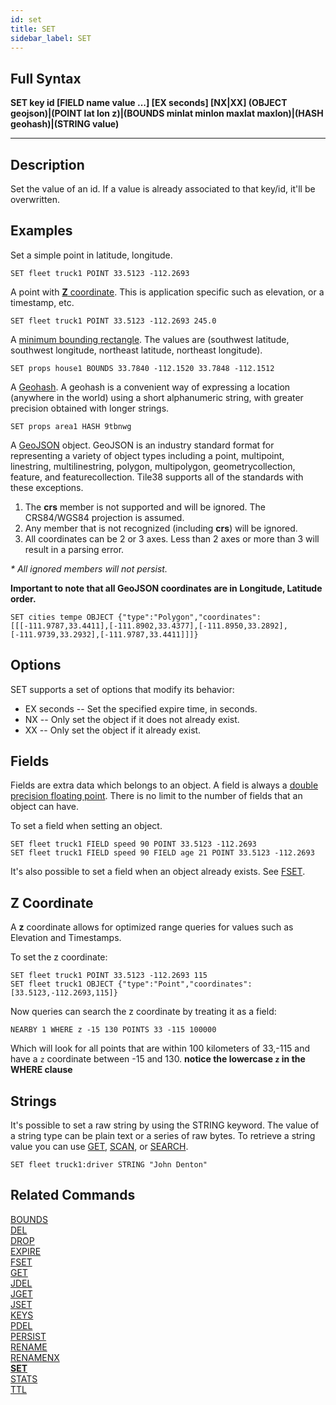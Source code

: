```yaml
---
id: set
title: SET
sidebar_label: SET
---
```


## Full Syntax

**SET  key id [FIELD name value ...] [EX seconds] [NX|XX] (OBJECT geojson)|(POINT lat lon z)|(BOUNDS minlat minlon maxlat maxlon)|(HASH geohash)|(STRING value)**

---

## Description

Set the value of an id. If a value is already associated to that key/id, it'll be overwritten.

## Examples

Set a simple point in latitude, longitude. 

```tile38-cli
SET fleet truck1 POINT 33.5123 -112.2693
```

A point with [**Z** coordinate](#z-coordinate). This is application specific such as elevation, or a timestamp, etc.

```tile38-cli
SET fleet truck1 POINT 33.5123 -112.2693 245.0
```

A [minimum bounding rectangle](https://en.wikipedia.org/wiki/Minimum_bounding_rectangle). The values are (southwest latitude, southwest longitude, northeast latitude, northeast longitude).

```tile38-cli
SET props house1 BOUNDS 33.7840 -112.1520 33.7848 -112.1512 
```

A [Geohash](https://en.wikipedia.org/wiki/Geohash). A geohash is a convenient way of expressing a location (anywhere in the world) using a short alphanumeric string, with greater precision obtained with longer strings.

```tile38-cli
SET props area1 HASH 9tbnwg
```

A [GeoJSON](http://geojson.org/) object. GeoJSON is an industry standard format for representing a variety of object types including a point, multipoint, linestring, multilinestring, polygon, multipolygon, geometrycollection, feature, and featurecollection. Tile38 supports all of the standards with these exceptions.

1. The **crs** member is not supported and will be ignored. The CRS84/WGS84 projection is assumed.
2. Any member that is not recognized (including **crs**) will be ignored.
3. All coordinates can be 2 or 3 axes. Less than 2 axes or more than 3 will result in a parsing error.

<i>* All ignored members will not persist.</i>

**Important to note that all GeoJSON coordinates are in Longitude, Latitude order.**

```tile38-cli
SET cities tempe OBJECT {"type":"Polygon","coordinates":[[[-111.9787,33.4411],[-111.8902,33.4377],[-111.8950,33.2892],[-111.9739,33.2932],[-111.9787,33.4411]]]}
```

<a name="options"></a>
## Options
SET supports a set of options that modify its behavior:

- EX seconds -- Set the specified expire time, in seconds.  
- NX -- Only set the object if it does not already exist.
- XX -- Only set the object if it already exist.

<a name="fields"></a>
## Fields

Fields are extra data which belongs to an object.
A field is always a [double precision floating point](https://en.wikipedia.org/wiki/Double-precision_floating-point_format).
There is no limit to the number of fields that an object can have.

To set a field when setting an object.

```tile38-cli
SET fleet truck1 FIELD speed 90 POINT 33.5123 -112.2693             
SET fleet truck1 FIELD speed 90 FIELD age 21 POINT 33.5123 -112.2693
```

It's also possible to set a field when an object already exists. See [FSET](./../commands/fset).

<a name="z-coordinate"></a>
## Z Coordinate
A **z** coordinate allows for optimized range queries for values such as Elevation and Timestamps.

To set the z coordinate:

```tile38-cli
SET fleet truck1 POINT 33.5123 -112.2693 115
SET fleet truck1 OBJECT {"type":"Point","coordinates":[33.5123,-112.2693,115]}
```

Now queries can search the z coordinate by treating it as a field:

```tile38-cli
NEARBY 1 WHERE z -15 130 POINTS 33 -115 100000
```

Which will look for all points that are within 100 kilometers of 33,-115 and have a `z` coordinate between -15 and 130.
**notice the lowercase `z` in the WHERE clause**





<a name="strings"></a>
## Strings

It's possible to set a raw string by using the STRING keyword.
The value of a string type can be plain text or a series of raw bytes.
To retrieve a string value you can use [GET](./../commands/get), [SCAN](./../commands/scan), or [SEARCH](./../commands/search).

```tile38-cli
SET fleet truck1:driver STRING "John Denton"
```

## Related Commands

[BOUNDS](bounds.html)<br>
[DEL](del.html)<br>
[DROP](drop.html)<br>
[EXPIRE](expire.html)<br>
[FSET](fset.html)<br>
[GET](get.html)<br>
[JDEL](jdel.html)<br>
[JGET](jget.html)<br>
[JSET](jset.html)<br>
[KEYS](keys.html)<br>
[PDEL](pdel.html)<br>
[PERSIST](persist.html)<br>
[RENAME](rename.html)<br>
[RENAMENX](renamenx.html)<br>
**[SET](set.html)**<br>
[STATS](stats.html)<br>
[TTL](ttl.html)<br>